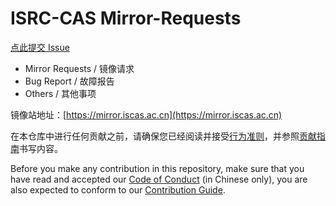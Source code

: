 # ISRC-CAS Mirror-Requests

[点此提交 Issue](https://github.com/isrc-cas/mirror-requests/issues/new/choose)

- Mirror Requests / 镜像请求
- Bug Report / 故障报告
- Others / 其他事项

镜像站地址：[https://mirror.iscas.ac.cn](https://mirror.iscas.ac.cn)

在本仓库中进行任何贡献之前，请确保您已经阅读并接受[行为准则](https://github.com/isrc-cas/mirror-requests/blob/master/CODE_OF_CONDUCT.md)，并参照[贡献指南](https://github.com/isrc-cas/mirror-requests/blob/master/CONTRIBUTING.md)书写内容。

Before you make any contribution in this repository, make sure that you have read and accepted our [Code of Conduct](https://github.com/isrc-cas/mirror-requests/blob/master/CODE_OF_CONDUCT.md) (in Chinese only), you are also expected to conform to our [Contribution Guide](https://github.com/isrc-cas/mirror-requests/blob/master/CONTRIBUTING.md).
